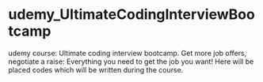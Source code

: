 # udemy_UltimateCodingInterviewBootcamp
udemy course: Ultimate coding interview bootcamp. Get more job offers, negotiate a raise: Everything you need to get the job you want! Here will be placed codes which will be written during the course.
